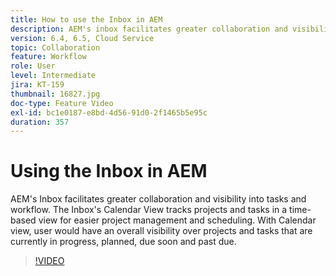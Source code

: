 ```yaml
---
title: How to use the Inbox in AEM
description: AEM's inbox facilitates greater collaboration and visibility into tasks and workflow.
version: 6.4, 6.5, Cloud Service
topic: Collaboration
feature: Workflow
role: User
level: Intermediate
jira: KT-159
thumbnail: 16827.jpg
doc-type: Feature Video
exl-id: bc1e0187-e8bd-4d56-91d0-2f1465b5e95c
duration: 357
---
```

# Using the Inbox in AEM

AEM's Inbox facilitates greater collaboration and visibility into tasks and workflow. The Inbox's Calendar View tracks projects and tasks in a time-based view for easier project management and scheduling. With Calendar view, user would have an overall visibility over projects and tasks that are currently in progress, planned, due soon and past due. 

>[!VIDEO](https://video.tv.adobe.com/v/16827?quality=12&learn=on)
